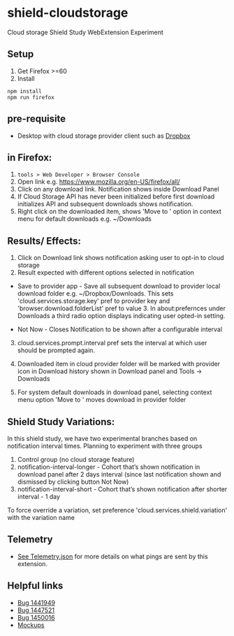 # shield-cloudstorage
Cloud storage Shield Study WebExtension Experiment

## Setup

1. Get Firefox >=60
2. Install

  ```
  npm install
  npm run firefox
  ```

## pre-requisite
- Desktop with cloud storage provider client such as [Dropbox](https://www.dropbox.com/install)

## in Firefox:

1. `tools > Web Developer > Browser Console`
2. Open link e.g. https://www.mozilla.org/en-US/firefox/all/
3. Click on any download link. Notification shows inside Download Panel
4. If Cloud Storage API has never been initialized before first download initializes API and subsequent downloads shows notification.
5. Right click on the downloaded item, shows 'Move to <provider>' option in context menu for default downloads e.g. ~/Downloads

## Results/ Effects:

1. Click on Download link shows notification asking user to opt-in to cloud storage
2. Result expected with different options selected in notification
* Save to provider app -  Save all subsequent download to provider local download folder e.g. ~/Dropbox/Downloads. This sets 'cloud.services.storage.key' pref to provider key and 'browser.download.folderList' pref to value 3. In about:prefernces under Downloads a third radio option displays indicating user opted-in setting.

* Not Now - Closes Notification to be shown after a configurable interval

3. cloud.services.prompt.interval pref sets the interval at which user should be prompted again.

4. Downloaded item in cloud provider folder will be marked with provider icon in Download history shown in Download panel and Tools -> Downloads

5. For system default downloads in download panel, selecting context menu option 'Move to <provider>' moves download in provider folder


## Shield Study Variations:
In this shield study, we have two experimental branches based on notification interval times. Planning to experiment with three groups
1. Control group (no cloud storage feature)
2. notification-interval-longer - Cohort that’s shown notification in download panel after 2 days interval (since last notification shown and dismissed by clicking button Not Now)
3. notification-interval-short - Cohort that’s shown notification after shorter interval - 1 day

To force override a variation, set preference 'cloud.services.shield.variation' with the variation name

## Telemetry
* [See Telemetry.json](docs/telemetry.json) for more details on what pings are sent by this extension.

## Helpful links
* [Bug 1441949](https://bugzilla.mozilla.org/show_bug.cgi?id=1441949)
* [Bug 1447521](https://bugzilla.mozilla.org/show_bug.cgi?id=1447521)
* [Bug 1450016](https://bugzilla.mozilla.org/show_bug.cgi?id=1450016)
* [Mockups](https://mozilla.invisionapp.com/share/PKFN61KFZ25#/screens/290895622)
